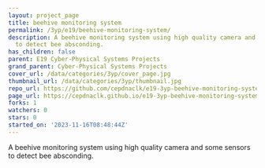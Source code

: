 ```yaml
---
layout: project_page
title: beehive monitoring system
permalink: /3yp/e19/beehive-monitoring-system/
description: A beehive monitoring system using high quality camera and some sensors
  to detect bee absconding.
has_children: false
parent: E19 Cyber-Physical Systems Projects
grand_parent: Cyber-Physical Systems Projects
cover_url: /data/categories/3yp/cover_page.jpg
thumbnail_url: /data/categories/3yp/thumbnail.jpg
repo_url: https://github.com/cepdnaclk/e19-3yp-beehive-monitoring-system
page_url: https://cepdnaclk.github.io/e19-3yp-beehive-monitoring-system
forks: 1
watchers: 0
stars: 0
started_on: '2023-11-16T08:48:44Z'
---
```


A beehive monitoring system using high quality camera and some sensors to detect bee absconding.